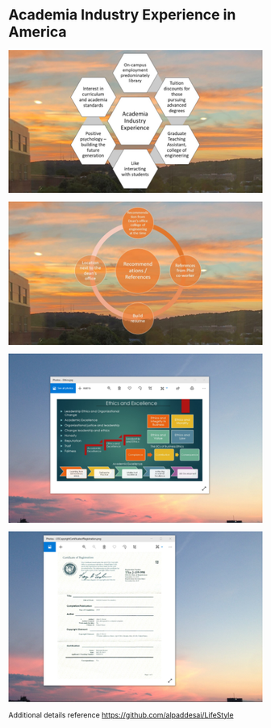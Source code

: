 # Academia Industry Experience in America

![image](AcademiaIndustryExperience.jpg)

![image](RecommendationsReferences.jpg)

![image](EthicsandExcellence.png)

![image](USCopyrightCertificate.png)

Additional details reference https://github.com/alpaddesai/LifeStyle
